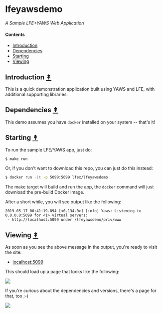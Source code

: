 # lfeyawsdemo

*A Sample LFE+YAWS Web Application*


#### Contents

* [Introduction](#introduction-)
* [Dependencies](#dependencies-)
* [Starting](#starting-)
* [Viewing](#viewing-)


## Introduction [&#x219F;](#contents)

This is a quick demonstration application built using YAWS and LFE, with
additional supporting libraries.


## Dependencies [&#x219F;](#contents)

This demo assumes you have `docker` installed on your system -- that's it!


## Starting [&#x219F;](#contents)

To run the sample LFE/YAWS app, just do:

```bash
$ make run
```

Or, if you don't want to download this repo, you can just do this instead:

```bash
$ docker run -it -p 5099:5099 lfex/lfeyawsdemo
```

The make target will build and run the app, the `docker` command will just 
download the pre-build Docker image.

After a short while, you will see output like the following:

```
2019-05-17 00:41:19.894 [<0.134.0>] [info] Yaws: Listening to 0.0.0.0:5099 for <1> virtual servers:
 - http://localhost:5099 under /lfeyawsdemo/priv/www
```


## Viewing [&#x219F;](#contents)

As soon as you see the above message in the output, you're ready to visit the site:

* [localhost:5099](http://localhost:5099/)

This should load up a page that looks like the following:

[![][screen]][screen-large]

If you're curious about the dependencies and versions, there's a page for that, too ;-)

[![][screen-versions]][screen-versions-large]

[screen]: priv/www/images/screenshot-thumb.png
[screen-large]: https://raw.githubusercontent.com/lfex/yaws-sample-app/master/priv/www/images/screenshot.png
[screen-versions]: priv/www/images/screenshot-versions-thumb.png
[screen-versions-large]: https://raw.githubusercontent.com/lfex/yaws-sample-app/master/priv/www/images/screenshot-versions.png
